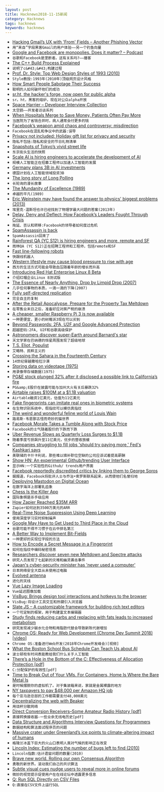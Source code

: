 ```yaml
---
layout: post
title: Hacknews2018-11-15新闻
category: Hacknews
tags: hacknews
keywords: hacknews
---
```




- [Hacking Gmail’s UX with &#39;From&#39; Fields – Another Phishing Vector](https://blog.cotten.io/hacking-gmail-with-weird-from-fields-d6494254722f)
- `用“来自”字段黑客Gmail的用户体验——另一个钓鱼向量`
- [Google and Facebook are monopolies. Does it matter? – Podcast](https://innovationforallcast.com/2018/11/14/the-case-for-regulating-tech-companies)
- `谷歌和Facebook是垄断者。这有关系吗?——播客`
- [The C&#43;&#43; Build Process Explained](https://github.com/green7ea/cpp-compilation/blob/master/README.md)
- `说明了c&#43;&#43;构建过程`
- [Prof. Dr. Style: Top Web Design Styles of 1993 (2010)](http://contemporary-home-computing.org/prof-dr-style/)
- `Style教授:1993年(2010年)顶级网页设计风格`
- [How  Smart People Sabotage Their Success](https://hbr.org/2018/11/5-ways-smart-people-sabotage-their-success)
- `聪明的人如何破坏他们的成功`
- [sr.ht, the hacker&#39;s forge, now open for public alpha](https://drewdevault.com/2018/11/15/sr.ht-general-availability.html)
- `sr。ht，黑客的熔炉，现在对公众alpha开放`
- [Space Harrier – Developer Interview Collection](http://shmuplations.com/spaceharrier/)
- `太空鹞——开发者访谈系列`
- [When Hospitals Merge to Save Money, Patients Often Pay More](https://www.nytimes.com/2018/11/14/health/hospital-mergers-health-care-spending.html)
- `当医院为了省钱合并时，病人通常会付更多的钱`
- [Facebook’s weapon amid chaos and controversy: misdirection](https://techcrunch.com/2018/11/15/chaos-controversy-facebook-fights-misinformation-with-misdirection/)
- `Facebook在混乱和争议中的武器:误导`
- [Privacy not included: Holiday gift list for privacy and security](https://foundation.mozilla.org/en/privacynotincluded/)
- `隐私不包括:隐私和安全的节日礼物清单`
- [Snapshots of Tokyo’s vivid street life](https://www.huckmag.com/art-and-culture/photography-2/tokyo-street-photographer-mikiko-hara/)
- `东京街头生活的快照`
- [Scale AI is hiring engineers to accelerate the development of AI](https://scale.ai/about#jobs?ref=hn)
- `规模人工智能正在招募工程师以加速人工智能的发展`
- [Germany plans 3B in AI investments](https://www.reuters.com/article/us-germany-intelligence/german-government-has-set-aside-around-3-billion-euros-for-artificial-intelligence-report-idUSKCN1NI1AP)
- `德国计划在人工智能领域投资3B`
- [The long story of Long Polling](https://www.ably.io/concepts/long-polling)
- `长轮询的漫长故事`
- [The Mundanity of Excellence (1989)](https://fermatslibrary.com/s/the-mundanity-of-excellence-an-ethnographic-report-on-stratification-and-olympic-swimmers)
- `卓越的平凡(1989)`
- [Eric Weinstein may have found the answer to physics&#39; biggest problems (2013)](https://www.theguardian.com/science/2013/may/23/eric-weinstein-answer-physics-problems)
- `埃里克·温斯坦也许已经找到了物理学最大问题的答案(2013年)`
- [Delay, Deny and Deflect: How Facebook’s Leaders Fought Through Crisis](https://www.nytimes.com/2018/11/14/technology/facebook-data-russia-election-racism.html)
- `拖延、否认和转移:Facebook的领导者如何度过危机`
- [SpamAssassin is back](https://lwn.net/Articles/769917/)
- `SpamAssassin回来了`
- [Rainforest QA (YC S12) is hiring engineers and more, remote and SF](https://jobs.lever.co/rainforest?lever-source%5B%5D=russ)
- `雨林QA (YC S12)正在招聘工程师和工程师，包括remote和SF`
- [Fast line-following robots](https://www.a1k0n.net/2018/11/13/fast-line-following.html)
- `快跟线机器人`
- [Western lifestyle may cause blood pressure to rise with age](https://www.theguardian.com/society/2018/nov/14/western-lifestyle-high-blood-pressure-age-hypertension)
- `西方的生活方式可能会导致血压随着年龄的增长而升高`
- [Introducing Red Hat Enterprise Linux 8 Beta](https://www.redhat.com/en/blog/powering-its-future-while-preserving-present-introducing-red-hat-enterprise-linux-8-beta)
- `介绍红帽企业Linux 8测试版`
- [The Essence of Nearly Anything, Drop by Limpid Drop (2007)](http://www.nytimes.com/2007/09/05/dining/05curi.html)
- `几乎任何事物的本质，一滴一滴的下降(2007)`
- [Fully self-directed replication](https://cp4space.wordpress.com/2018/11/12/fully-self-directed-replication/)
- `完全自主的复制`
- [After the Retail Apocalypse, Prepare for the Property Tax Meltdown](https://www.citylab.com/equity/2018/11/property-tax-dark-store-theory-retail-apocalypse-walmart/574123/)
- `在零售业末日之后，准备好应对房产税的崩溃`
- [A cheaper, smaller Raspberry Pi 3 is now available](https://www.engadget.com/2018/11/15/a-cheaper-smaller-raspberry-pi-3-is-now-available/)
- `一种更便宜，更小的树莓派3现在可以买到`
- [Beyond Passwords: 2FA, U2F and Google Advanced Protection](https://www.troyhunt.com/beyond-passwords-2fa-u2f-and-google-advanced-protection/)
- `超越密码:2FA, U2F和谷歌高级保护`
- [Astronomers discover super-Earth around Barnard&#39;s star](https://phys.org/news/2018-11-astronomers-super-earth-barnard-star.html)
- `天文学家在巴纳德的恒星周围发现了超级地球`
- [T.S. Eliot, Populist](https://www.firstthings.com/article/2018/12/t-s-eliot-populist)
- `艾略特、民粹主义的`
- [Crossing the Sahara in the Fourteenth Century](https://www.laphamsquarterly.org/roundtable/crossing-sahara-fourteenth-century)
- `14世纪穿越撒哈拉沙漠`
- [Storing data on videotape (1975)](https://cerncourier.com/from-the-november-1975-issue/)
- `用录像带存储数据(1975)`
- [PG&amp;E stock plunged 32% after it disclosed a possible link to California’s fire](https://www.bloomberg.com/news/articles/2018-11-14/pg-e-plunges-in-early-trading-amid-wildfire-destruction)
- `PG&amp;E股价在披露可能与加州大火有关后暴跌32%`
- [Airtable raises $100M at a $1.1B valuation](https://techcrunch.com/2018/11/15/airtable-maker-of-a-coding-platform-for-non-techies-raises-100m-at-a-1-1b-valuation/)
- `Airtable融资1亿美元，估值为11亿美元`
- [Fake fingerprints can imitate real ones in biometric systems](https://www.theguardian.com/technology/2018/nov/15/fake-fingerprints-can-imitate-real-fingerprints-in-biometric-systems-research)
- `在生物识别系统中，假指纹可以模仿真指纹`
- [The weird and wonderful feline world of Louis Wain](http://www.anothermanmag.com/life-culture/10560/the-forgotten-artist-who-changed-the-way-we-look-at-cats-louis-wain)
- `路易斯·韦恩那古怪而奇妙的猫世界`
- [Facebook Morale Takes a Tumble Along with Stock Price](https://www.wsj.com/articles/facebook-morale-takes-a-tumble-along-with-stock-price-1542200400)
- `Facebook的士气随着股价的下跌而下跌`
- [Uber Revenue Slows as Quarterly Loss Surges to $1.1B](https://www.bloomberg.com/news/articles/2018-11-14/uber-revenue-slows-as-quarterly-loss-surges-to-1-1-billion)
- `随着季度亏损飙升至11亿美元，优步的营收放缓`
- [Companies struggling to fill jobs &#39;should try paying more,&#39; Fed&#39;s Kashkari says](https://www.cnbc.com/2018/11/13/firms-trying-to-fill-jobs-should-try-paying-more-feds-kashkari-says.html)
- `美联储的卡什卡利说，那些难以填补职位空缺的公司应该试着提高薪酬`
- [Show HN: An experimental Github/trending User Interface](https://github-trending-plus.surge.sh/)
- `显示HN:一个实验性的Github/ trends用户界面`
- [Facebook reportedly discredited critics by linking them to George Soros](https://www.theguardian.com/technology/2018/nov/14/facebook-george-soros-pr-firm-discredit-critics-crisis)
- `据报道，Facebook将批评人士与乔治•索罗斯联系起来，从而使他们名誉扫地`
- [Deploying Mastodon on Digital Ocean](https://startuplab.io/post/deploying-mastodon-on-digital-ocean)
- `在数字海洋上部署乳齿象`
- [Chess Is the Killer App](https://www.bloomberg.com/opinion/articles/2018-11-13/world-chess-championship-2018-is-made-for-the-internet)
- `国际象棋是杀手级应用`
- [How Zapier Reached $35M ARR](https://ryanberg.co/how-zapier-reached-35m-arr-with-this-saas-seo-strategy/)
- `Zapier如何达到3500万美元的ARR`
- [Real-Time Noise Suppression Using Deep Learning](https://devblogs.nvidia.com/nvidia-real-time-noise-suppression-deep-learning/)
- `使用深度学习实时抑制噪声`
- [Google May Have to Get Used to Third Place in the Cloud](https://www.bloomberg.com/news/articles/2018-11-13/google-may-have-to-get-used-to-third-place-in-the-cloud)
- `谷歌可能不得不习惯于在云中排名第三`
- [A Better Way to Implement Bit-Fields](https://andrewkelley.me/post/a-better-way-to-implement-bit-fields.html)
- `一种更好的实现位字段的方法`
- [How to Encode a Secret Message in a Fingerprint](https://spectrum.ieee.org/tech-talk/telecom/security/how-to-encode-a-secret-message-into-a-fingerprint)
- `如何在指纹中编码秘密信息`
- [Researchers discover seven new Meltdown and Spectre attacks](https://www.zdnet.com/article/researchers-discover-seven-new-meltdown-and-spectre-attacks/)
- `研究人员发现了七起新的灾难和幽灵袭击事件`
- [Japan&#39;s cyber-security minister has &#39;never used a computer&#39;](https://www.bbc.com/news/technology-46222026)
- `日本网络安全大臣从未使用过电脑`
- [Evolved antenna](https://en.wikipedia.org/wiki/Evolved_antenna)
- `进化的天线`
- [Vue Lazy Image Loading](https://github.com/subotkevic/vue-lazy-image-loading)
- `Vue延迟图像加载`
- [VisBug: Brings design tool interactions and hotkeys to the browser](https://github.com/GoogleChromeLabs/projectvisbug)
- `VisBug:将设计工具交互和热键引入浏览器`
- [Slate JS – A customizable framework for building rich text editors](https://docs.slatejs.org)
- `一个可定制的框架，用于构建富文本编辑器`
- [Study finds reducing carbs and replacing with fats leads to increased metabolism](https://www.nytimes.com/2018/11/14/well/eat/how-a-low-carb-diet-might-help-you-maintain-a-healthy-weight.html)
- `研究发现减少碳水化合物和用脂肪代替会导致新陈代谢增加`
- [Chrome OS: Ready for Web Development (Chrome Dev Summit 2018) [video]](https://www.youtube.com/watch?v=QTmAtXoPkgw)
- `Chrome OS:准备进行Web开发(2018年Chrome开发峰会)[视频]`
- [What the Boston School Bus Schedule Can Teach Us about AI](https://www.wired.com/story/joi-ito-ai-and-bus-routes/)
- `波士顿校车时间表能教给我们什么关于人工智能`
- [There’s a Hole in the Bottom of the C: Effectiveness of Allocation Protection [pdf]](http://web.mit.edu/ha22286/www/papers/SecDev18.pdf)
- `C:分配保护的有效性[pdf]`
- [Time to Break Out of Your VMs. For Containers, Home Is Where the Bare Metal Is](https://thenewstack.io/for-containers-home-is-where-the-bare-metal-is/)
- `是时候摆脱你的虚拟机了。对于集装箱来说，家就是金属裸露的地方`
- [NY taxpayers to pay $48,000 per Amazon HQ job](http://www.fox5ny.com/news/48k-per-amazon-hq-job)
- `每个亚马逊总部的工作都需要支付48,000美元`
- [Decentralizing the web with Beaker](https://changelog.com/jsparty/42)
- `用烧杯分散网络`
- [Direct Conversion Receivers–Some Amateur Radio History [pdf]](http://w7zoi.net/dcrx68.pdf)
- `直接转换接收器-一些业余无线电历史[pdf]`
- [Data Structure and Algorithms Interview Questions for Programmers](https://hackernoon.com/50-data-structure-and-algorithms-interview-questions-for-programmers-b4b1ac61f5b0)
- `数据结构和算法面试程序员的问题`
- [Massive crater under Greenland’s ice points to climate-altering impact of humans](https://www.sciencemag.org/news/2018/11/massive-crater-under-greenland-s-ice-points-climate-altering-impact-time-humans)
- `格陵兰冰盖下巨大的火山口表明人类对气候的影响正在改变`
- [Lincoln Index: Estimating the number of bugs left to find (2010)](https://www.johndcook.com/blog/2010/07/13/lincoln-index/)
- `Lincoln指数:估计遗留问题的数量(2010)`
- [Brave new world. Rolling our own Consensus Algorithm](https://www.quorumcontrol.com/blog/2018/11/13/why-we-rolled-out-our-own-consensus-algorithm)
- `勇敢的新世界。滚动我们自己的共识算法`
- [Subtle visual cues nudge users to reveal more in online forums](https://news.psu.edu/story/543000/2018/11/06/research/subtle-visual-cues-nudge-users-reveal-more-online-forums)
- `微妙的视觉提示促使用户在在线论坛中透露更多信息`
- [Q: Run SQL Directly on CSV Files](https://harelba.github.io/q/)
- `Q:直接在CSV文件上运行SQL`

